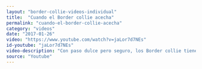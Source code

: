 ```yaml
---
layout: "border-collie-videos-individual"
title:  "Cuando el Border collie acecha"
permalink: "cuando-el-border-collie-acecha"
category: "videos"
date: "2017-01-26"
video: "https://www.youtube.com/watch?v=jaLor7d7NEs"
id-youtube: "jaLor7d7NEs"
video-description: "Con paso dulce pero seguro, los Border collie tienen una manera particular de caminar cuando estan concentrados..."
source: "Youtube"
---
```

